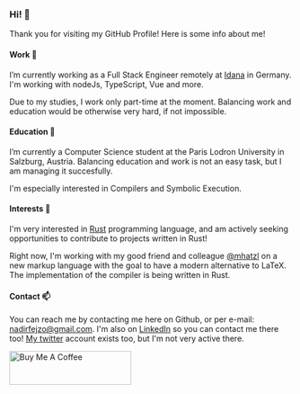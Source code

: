 ### Hi! 👋

Thank you for visiting my GitHub Profile! Here is some info about me!

#### Work 🔭

I’m currently working as a Full Stack Engineer remotely at [Idana](https://idana.com/) in Germany. I'm working with nodeJs, TypeScript, Vue and more.

Due to my studies, I work only part-time at the moment. Balancing work and education would be otherwise very hard, if not impossible.

#### Education 🌱

I’m currently a Computer Science student at the Paris Lodron University in Salzburg, Austria.
Balancing education and work is not an easy task, but I am managing it succesfully.

I'm especially interested in Compilers and Symbolic Execution.

#### Interests 🤔

I'm very interested in [Rust](https://www.rust-lang.org/) programming language, and am actively seeking opportunities to contribute to projects written in Rust!

Right now, I'm working with my good friend and colleague [@mhatzl](https://github.com/mhatzl) on a new markup language with the goal to have a modern alternative to LaTeX. The implementation of the compiler is being written in Rust.

#### Contact 📫

You can reach me by contacting me here on Github, or per e-mail: [nadirfejzo@gmail.com](mailto:nadirfejzo@gmail.com).
I'm also on [LinkedIn](https://www.linkedin.com/in/nfejzic) so you can contact me there too!
[My twitter](https://twitter.com/FejzicNadir) account exists too, but I'm not very active there.

<a href="https://www.buymeacoffee.com/nfejzic" target="_blank"><img src="https://cdn.buymeacoffee.com/buttons/v2/default-yellow.png" alt="Buy Me A Coffee" style="height: 60px !important;width: 217px !important;" ></a>

